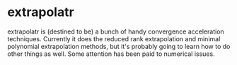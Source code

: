 extrapolatr
===========

extrapolatr is (destined to be) a bunch of handy convergence
acceleration techniques.  Currently it does the reduced rank
extrapolation and minimal polynomial extrapolation methods, but it's
probably going to learn how to do other things as well.  Some
attention has been paid to numerical issues.